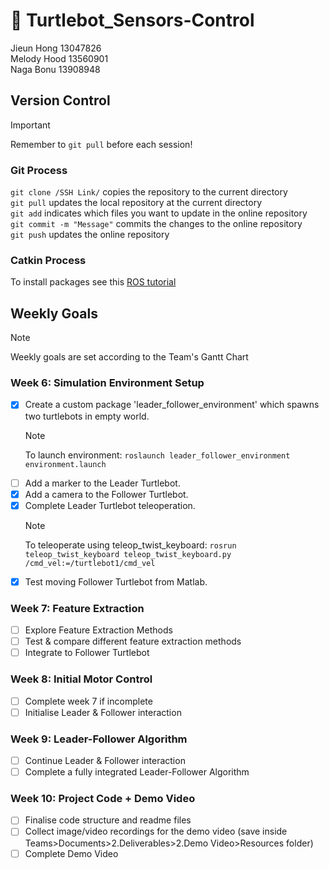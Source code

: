 # :turtle: Turtlebot_Sensors-Control

Jieun Hong 13047826 <br>
Melody Hood 13560901 <br>
Naga Bonu 13908948 <br>

## Version Control
> [!IMPORTANT]
> Remember to `git pull` before each session! <br>

### Git Process
`git clone /SSH Link/` copies the repository to the current directory <br>
`git pull` updates the local repository at the current directory <br>
`git add` indicates which files you want to update in the online repository <br>
`git commit -m "Message"` commits the changes to the online repository<br>
`git push` updates the online repository <br>

### Catkin Process
To install packages see this [ROS tutorial](http://wiki.ros.org/catkin/Tutorials/using_a_workspace)

## Weekly Goals
> [!NOTE]
> Weekly goals are set according to the Team's Gantt Chart

### Week 6: Simulation Environment Setup
- [x] Create a custom package 'leader_follower_environment' which spawns two turtlebots in empty world.
  > [!NOTE]
  > To launch environment:
  > `roslaunch leader_follower_environment environment.launch`
- [ ] Add a marker to the Leader Turtlebot.
- [x] Add a camera to the Follower Turtlebot.
- [x] Complete Leader Turtlebot teleoperation.
  > [!NOTE]
  > To teleoperate using teleop_twist_keyboard:
  > `rosrun teleop_twist_keyboard teleop_twist_keyboard.py /cmd_vel:=/turtlebot1/cmd_vel`
- [x] Test moving Follower Turtlebot from Matlab.

### Week 7: Feature Extraction
- [ ] Explore Feature Extraction Methods
- [ ] Test & compare different feature extraction methods
- [ ] Integrate to Follower Turtlebot

### Week 8: Initial Motor Control
- [ ] Complete week 7 if incomplete
- [ ] Initialise Leader & Follower interaction

### Week 9: Leader-Follower Algorithm
- [ ] Continue Leader & Follower interaction
- [ ] Complete a fully integrated Leader-Follower Algorithm

### Week 10: Project Code + Demo Video
- [ ] Finalise code structure and readme files
- [ ] Collect image/video recordings for the demo video (save inside Teams>Documents>2.Deliverables>2.Demo Video>Resources folder)
- [ ] Complete Demo Video
